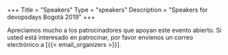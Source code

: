 +++
Title = "Speakers"
Type = "speakers"
Description = "Speakers for devopsdays Bogotá 2019"
+++
<p>Apreciamos mucho a los patrocinadores que apoyan este evento abierto. Si usted está interesado en patrocinar, por favor envíenos un correo electrónico a [{{< email_organizers >}}].</p>
